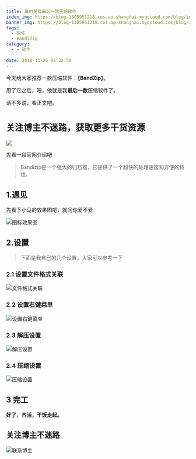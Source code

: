 ```yaml
---
title: 真的是我最后一款压缩软件
index_img: https://blog-1305951218.cos.ap-shanghai.myqcloud.com/blog/image/articleBg/1(21).jpg
banner_img: https://blog-1305951218.cos.ap-shanghai.myqcloud.com/blog/image/articleBg/1(21).jpg
tags:
  - 软件
  - BandiZip
category:
  - - 软件
 
date: 2018-11-26 02:32:50
---
```


今天给大家推荐一款压缩软件：【**BandZip**】。

用了它之后，嗯，他就是我**最后一款**压缩软件了。

话不多说，看正文吧。

<!-- more -->

# `关注博主不迷路，获取更多干货资源`

![](https://github-edu-student-id-card-basic-1305951218.cos.ap-shanghai.myqcloud.com/shouhou.jpg)

先看一段官网介绍吧

> Bandizip是一个强大的归档器，它提供了一个超快的处理速度和方便的特性。

## 1.遇见

先看下小马的效果图吧，就问你爱不爱

![图标效果图](https://blog-1305951218.cos.ap-shanghai.myqcloud.com/blog/image/articleContent/bandiZip/bandiZip1.png)

## 2.设置

> 下面是我自己的几个设置，大家可以参考一下

### 2.1 设置文件格式关联

![文件格式关联](https://blog-1305951218.cos.ap-shanghai.myqcloud.com/blog/image/articleContent/bandiZip/bandiZip4.png)

### 2.2 设置右键菜单

![设置右键菜单](https://blog-1305951218.cos.ap-shanghai.myqcloud.com/blog/image/articleContent/bandiZip/bandiZip3.png)

### 2.3 解压设置

![解压设置](https://blog-1305951218.cos.ap-shanghai.myqcloud.com/blog/image/articleContent/bandiZip/bandiZip5.png)

### 2.4 压缩设置

![压缩设置](https://blog-1305951218.cos.ap-shanghai.myqcloud.com/blog/image/articleContent/bandiZip/bandiZip6.png)

## 3 完工

**好了，齐活，干饭走起。**


## 关注博主不迷路
![联系博主](https://github-edu-student-id-card-basic-1305951218.cos.ap-shanghai.myqcloud.com/shouhou.jpg)